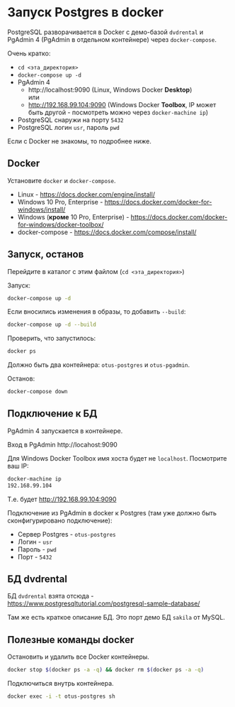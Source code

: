 # Запуск Postgres в docker

PostgreSQL разворачивается в Docker с демо-базой `dvdrental` и PgAdmin 4 (PgAdmin в отдельном контейнере) через `docker-compose`.

Очень кратко:
* `cd <эта_директория>`
* `docker-compose up -d`
* PgAdmin 4
    * http://localhost:9090 (Linux, Windows Docker **Desktop**) \
      или
    * http://192.168.99.104:9090 (Windows Docker **Toolbox**, IP может быть другой - посмотреть можно через `docker-machine ip`)
* PostgreSQL снаружи на порту `5432`
* PostgreSQL логин `usr`, пароль `pwd`

Если с Docker не знакомы, то подробнее ниже.

## Docker

Установите `docker` и `docker-compose`. 

* Linux - https://docs.docker.com/engine/install/
* Windows 10 Pro, Enterprise - https://docs.docker.com/docker-for-windows/install/
* Windows (**кроме** 10 Pro, Enterprise) - https://docs.docker.com/docker-for-windows/docker-toolbox/
* docker-compose - https://docs.docker.com/compose/install/

## Запуск, останов

Перейдите в каталог с этим файлом (`cd <эта_директория>`)

Запуск:
```bash
docker-compose up -d
```

Если вносились изменения в образы, то добавить `--build`:
```bash
docker-compose up -d --build
```

Проверить, что запустилось:
```bash
docker ps
```

Должно быть два контейнера:  `otus-postgres` и `otus-pgadmin`.

Останов:
```bash
docker-compose down
```

## Подключение к БД

PgAdmin 4 запускается в контейнере.

Вход в PgAdmin http://locahost:9090 

Для Windows Docker Toolbox имя хоста будет не `localhost`. 
Посмотрите ваш IP: 
```bash
docker-machine ip
192.168.99.104
```

Т.е. будет http://192.168.99.104:9090

Подключение из PgAdmin в docker к Postgres (там уже должно быть сконфигурировано подключение):
* Сервер Postgres - `otus-postgres`
* Логин - `usr`
* Пароль -  `pwd`
* Порт - `5432`

## БД dvdrental

БД `dvdrental` взята отсюда - https://www.postgresqltutorial.com/postgresql-sample-database/ 

Там же есть краткое описание БД.
Это порт демо БД `sakila` от MySQL. 

## Полезные команды docker

Остановить и удалить все Docker контейнеры.
```bash
docker stop $(docker ps -a -q) && docker rm $(docker ps -a -q)
```

Подключиться внутрь контейнера.
```bash
docker exec -i -t otus-postgres sh
```
